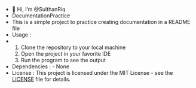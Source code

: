 - 👋 Hi, I’m @SulthanRiq
- DocumentationPractice
- This is a simple project to practice creating documentation in a README file
- Usage :
- 1. Clone the repository to your local machine
  2. Open the project in your favorite IDE
  3. Run the program to see the output
- Dependencies : - None
- License :
  This project is licensed under the MIT License - see the [LICENSE](LICENSE) file for details.

<!---
SulthanRiq/SulthanRiq is a ✨ special ✨ repository because its `README.md` (this file) appears on your GitHub profile.
You can click the Preview link to take a look at your changes.
--->
